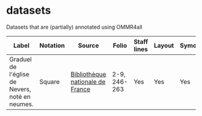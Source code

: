# datasets
Datasets that are (partially) annotated using OMMR4all

| Label | Notation | Source | Folio | Staff lines | Layout | Symobls | Lyrics |
| ----- | -------- | ------ |------ | ----------- | ------ | ------- | ------ |
| Graduel de l'église de Nevers, noté en neumes. | Square | [Bibliothèque nationale de France](https://gallica.bnf.fr/ark:/12148/btv1b8432301z) | 2-9, 246-263 | Yes | Yes | Yes | No |
